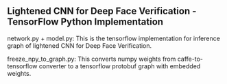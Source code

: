 ## Lightened CNN for Deep Face Verification - TensorFlow Python Implementation

network.py + model.py: This is the tensorflow implementation for inference graph of lightened CNN for Deep Face Verification.

freeze_npy_to_graph.py: This converts numpy weights from caffe-to-tensorflow converter to a tensorflow protobuf graph with embedded weights.
